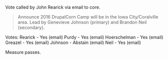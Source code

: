 Vote called by John Rearick via email to core.

> Announce 2016 DrupalCorn Camp will be in the Iowa City/Coralville area. Lead by Genevieve Johnson (primary) and Brandon Neil (secondary).

Votes:
Rearick - Yes (email)
Purdy - Yes (email)
Hoerschelman - Yes (email)
Greazel - Yes (email)
Johnson - Abstain (email)
Neil - Yes (email)

Measure passes.
